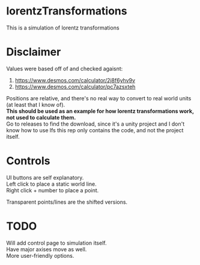 # lorentzTransformations

This is a simulation of lorentz transformations

# Disclaimer

Values were based off of and checked agaisnt:
1. https://www.desmos.com/calculator/2j8f6yhv9v
2. https://www.desmos.com/calculator/pc7azsxteh

Positions are relative, and there's no real way to convert to real world units (at least that I know of).   
**This should be used as an example for how lorentz transformations work, not used to calculate them.**   
Go to releases to find the download, since it's a unity project and I don't know how to use lfs this rep only contains the code, and not the project itself.

# Controls
UI buttons are self explanatory.    
Left click to place a static world line.    
Right click + number to place a point.    

Transparent points/lines are the shifted versions.

# TODO
Will add control page to simulation itself.   
Have major axises move as well.   
More user-friendly options.   
